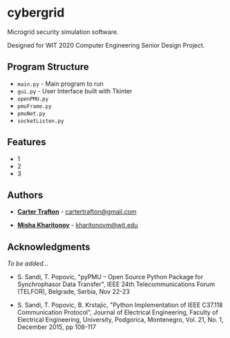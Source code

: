 # cybergrid

Microgrid security simulation software.

Designed for WIT 2020 Computer Engineering Senior Design Project. 


## Program Structure
- ``main.py`` - Main program to run
- ``gui.py`` - User Interface built with Tkinter
- ``openPMU.py``
- ``pmuFrame.py``
- ``pmuNet.py``
- ``socketListen.py``

## Features
- 1
- 2
- 3

## Authors

* [**Carter Trafton**](https://github.com/cartertrafton) - cartertrafton@gmail.com

* [**Misha Kharitonov**](https://github.com/mishakh) - kharitonovm@wit.edu


## Acknowledgments

*To be added...*

* S. Sandi, T. Popovic, "pyPMU – Open Source Python Package for Synchrophasor Data Transfer", 
    IEEE 24th Telecommunications Forum (TELFOR), Belgrade, Serbia, Nov 22-23

* S. Sandi, T. Popovic, B. Krstajic, "Python Implementation of IEEE C37.118 Communication Protocol", 
    Journal of Electrical Engineering, Faculty of Electrical Engineering, University, Podgorica, Montenegro,
    Vol. 21, No. 1, December 2015, pp 108-117
